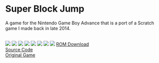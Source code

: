 <html>
<body>
<h1>Super Block Jump</h1>
<p>A game for the Nintendo Game Boy Advance that is a port of a Scratch game I made back in late 2014.</p> <br />
<img src="../images/simplelight/sbjgba0.png">
<img src="../images/simplelight/sbjgba1.png">
<img src="../images/simplelight/sbjgba2.png">
<img src="../images/simplelight/sbjgba3.png">
<img src="../images/simplelight/sbjgba4.png">
<img src="../images/simplelight/sbjgba5.png">
<img src="../images/simplelight/sbjgba6.png">
<img src="../images/simplelight/sbjgba7.png">
<a href="../downloads/Super Block Jump - Game Boy Advance Edition.gba">ROM Download</a><br />
<a href="https://github.com/Sterophonick/SuperBlockJumpGBA">Source Code</a><br />
<a href="https://scratch.mit.edu/projects/33047346">Original Game</a><br />
</body>
</html>